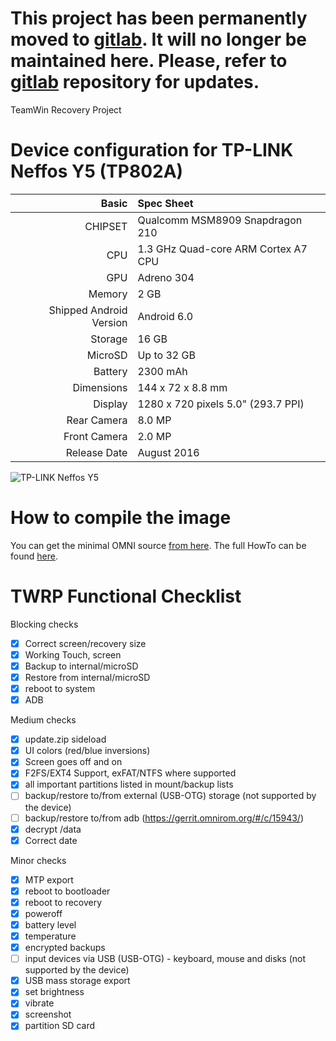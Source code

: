 # This project has been permanently moved to [gitlab](https://gitlab.com/morfikov/android_device_tp-link_tp802a). It will no longer be maintained here. Please, refer to [gitlab](https://gitlab.com/morfikov/android_device_tp-link_tp802a) repository for updates.

TeamWin Recovery Project

Device configuration for TP-LINK Neffos Y5 (TP802A)
=====================================

Basic   | Spec Sheet
-------:|:-------------------------
CHIPSET | Qualcomm MSM8909 Snapdragon 210
CPU     | 1.3 GHz Quad-core ARM Cortex A7 CPU
GPU     | Adreno 304
Memory  | 2 GB
Shipped Android Version | Android 6.0
Storage | 16 GB
MicroSD | Up to 32 GB
Battery | 2300 mAh
Dimensions | 144 x 72 x 8.8 mm
Display | 1280 x 720 pixels 5.0" (293.7 PPI)
Rear Camera  | 8.0 MP
Front Camera | 2.0 MP
Release Date | August 2016

![TP-LINK Neffos Y5](http://www.neffos.com/res/upfile/product/20160830092414.png "TP-LINK Neffos Y5")

How to compile the image
=====================================
You can get the minimal OMNI source [from here](https://github.com/minimal-manifest-twrp/platform_manifest_twrp_omni).
The full HowTo can be found [here](https://forum.xda-developers.com/showthread.php?t=1943625).

TWRP Functional Checklist
=====================================

Blocking checks
- [x] Correct screen/recovery size
- [x] Working Touch, screen
- [x] Backup to internal/microSD
- [x] Restore from internal/microSD
- [x] reboot to system
- [x] ADB

Medium checks
- [x] update.zip sideload
- [x] UI colors (red/blue inversions)
- [x] Screen goes off and on
- [x] F2FS/EXT4 Support, exFAT/NTFS where supported
- [x] all important partitions listed in mount/backup lists
- [ ] backup/restore to/from external (USB-OTG) storage (not supported by the device)
- [ ] backup/restore to/from adb (https://gerrit.omnirom.org/#/c/15943/)
- [x] decrypt /data
- [x] Correct date

Minor checks
- [x] MTP export
- [x] reboot to bootloader
- [x] reboot to recovery
- [x] poweroff
- [x] battery level
- [x] temperature
- [x] encrypted backups
- [ ] input devices via USB (USB-OTG) - keyboard, mouse and disks (not supported by the device)
- [x] USB mass storage export
- [x] set brightness
- [x] vibrate
- [x] screenshot
- [x] partition SD card

